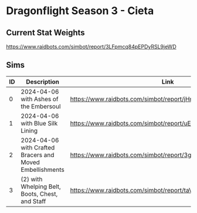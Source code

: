# Dragonflight Season 3 - Cieta

## Current Stat Weights

https://www.raidbots.com/simbot/report/3LFpmcq84pEPDyRSL9jeWD

## Sims

| ID  | Description                                              | Link                                                          | Result                   |
| --- | -------------------------------------------------------- | ------------------------------------------------------------- | ------------------------ |
| 0   | 2024-04-06 with Ashes of the Embersoul                   | https://www.raidbots.com/simbot/report/jHng1aiZZTzdbkTuo1nEss | Keep current trinkets    |
| 1   | 2024-04-06 with Blue Silk Lining                         | https://www.raidbots.com/simbot/report/uEiywqEH87w3J14G7v5bDe | Keep Roiling Shadowflame |
| 2   | 2024-04-06 with Crafted Bracers and Moved Embellishments | https://www.raidbots.com/simbot/report/3gsHikAkV2hpTWoVEKs222 | Crit/Vers Bracers        |
| 3   | (2) with Whelping Belt, Boots, Chest, and Staff          | https://www.raidbots.com/simbot/report/taVZ1g9Du22hisrDmZN5i3 | All Crit/Vers            |